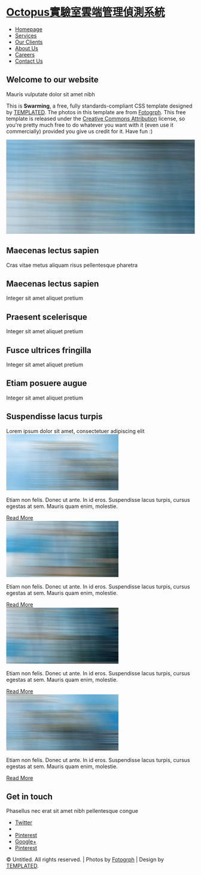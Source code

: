 <!DOCTYPE html PUBLIC "-//W3C//DTD XHTML 1.0 Strict//EN" "http://www.w3.org/TR/xhtml1/DTD/xhtml1-strict.dtd">
<!--
Design by TEMPLATED
http://templated.co
Released for free under the Creative Commons Attribution License

Name       : Swarming 
Description: A two-column, fixed-width design with dark color scheme.
Version    : 1.0
Released   : 20131201

-->
<html xmlns="http://www.w3.org/1999/xhtml">
<head>
<meta http-equiv="Content-Type" content="text/html; charset=utf-8" />
<title></title>
<meta name="keywords" content="" />
<meta name="description" content="" />
<link href="http://fonts.googleapis.com/css?family=Source+Sans+Pro:200,300,400,600,700,900" rel="stylesheet" />
<link href="default.css" rel="stylesheet" type="text/css" media="all" />
<link href="fonts.css" rel="stylesheet" type="text/css" media="all" />

<!--[if IE 6]><link href="default_ie6.css" rel="stylesheet" type="text/css" /><![endif]-->

</head>
<body>
<div id="logo">
	<h1><a href="#" class="icon icon-group"><span>Octopus實驗室雲端管理偵測系統</span></a></h1>
</div>
<div id="header">
	<div id="menu" class="container">
		<ul>
			<li class="current_page_item"><a href="#" accesskey="1" title="">Homepage</a></li>
			<li><a href="#" accesskey="1" title="">Services</a></li>
			<li><a href="#" accesskey="2" title="">Our Clients</a></li>
			<li><a href="#" accesskey="3" title="">About Us</a></li>
			<li><a href="#" accesskey="4" title="">Careers</a></li>
			<li><a href="#" accesskey="5" title="">Contact Us</a></li>
		</ul>
	</div>
</div>
<div id="page-wrapper">
<div id="page" class="container">
	<div id="content">
		<div class="title">
			<h2>Welcome to our website</h2>
			<span class="byline">Mauris vulputate dolor sit amet nibh</span>
		</div>
		<p>This is <strong>Swarming</strong>, a free, fully standards-compliant CSS template designed by <a href="http://templated.co" rel="nofollow">TEMPLATED</a>. The photos in this template are from <a href="http://fotogrph.com/"> Fotogrph</a>. This free template is released under the <a href="http://templated.co/license">Creative Commons Attribution</a> license, so you're pretty much free to do whatever you want with it (even use it commercially) provided you give us credit for it. Have fun :) </p>
	</div>
	<div id="sidebar"><a href="#" class="image image-full"><img src="images/pic05.jpg" alt="" /></a></div>
</div>
</div>
<div id="featured-wrapper">
	<div id="featured" class="container">
		<div class="major">
			<h2>Maecenas lectus sapien</h2>
			<span class="byline">Cras vitae metus aliquam risus pellentesque pharetra</span>
		</div>
		<div class="column1">
			<span class="icon icon-bar-chart"></span>
			<div class="title">
				<h2>Maecenas lectus sapien</h2>
				<span class="byline">Integer sit amet aliquet pretium</span>
			</div>
		</div>
		<div class="column2">
			<span class="icon icon-qrcode"></span>
			<div class="title">
				<h2>Praesent scelerisque</h2>
				<span class="byline">Integer sit amet aliquet pretium</span>
			</div>
		</div>
		<div class="column3">
			<span class="icon icon-building"></span>
			<div class="title">
				<h2>Fusce ultrices fringilla</h2>
				<span class="byline">Integer sit amet aliquet pretium</span>
			</div>
		</div>
		<div class="column4">
			<span class="icon icon-picture"></span>
			<div class="title">
				<h2>Etiam posuere augue</h2>
				<span class="byline">Integer sit amet aliquet pretium</span>
			</div>
		</div>
	</div>
</div>
<div id="portfolio-wrapper">
	<div id="portfolio" class="container">
		<div class="major">
			<h2>Suspendisse lacus turpis</h2>
			<span class="byline">Lorem ipsum dolor sit amet, consectetuer adipiscing elit</span>
		</div>
		<div class="column1">
			<a href="#" class="image image-full"><img src="images/pic01.jpg" height="150" alt="" /></a>
			<div class="box">
				<p>Etiam non felis. Donec ut ante. In id eros. Suspendisse lacus turpis, cursus egestas at sem. Mauris quam enim, molestie.</p>
				<a href="#" class="button">Read More</a>
			</div>
		</div>			
		<div class="column2">
			<a href="#" class="image image-full"><img src="images/pic02.jpg" height="150" alt="" /></a>
			<div class="box">
				<p>Etiam non felis. Donec ut ante. In id eros. Suspendisse lacus turpis, cursus egestas at sem. Mauris quam enim, molestie.</p>
				<a href="#" class="button">Read More</a>
			</div>
		</div>			
		<div class="column3">
			<a href="#" class="image image-full"><img src="images/pic03.jpg" height="150" alt="" /></a>
			<div class="box">
				<p>Etiam non felis. Donec ut ante. In id eros. Suspendisse lacus turpis, cursus egestas at sem. Mauris quam enim, molestie.</p>
				<a href="#" class="button">Read More</a>
			</div>
		</div>			
		<div class="column4">
			<a href="#" class="image image-full"><img src="images/pic04.jpg" height="150" alt="" /></a>
			<div class="box">
				<p>Etiam non felis. Donec ut ante. In id eros. Suspendisse lacus turpis, cursus egestas at sem. Mauris quam enim, molestie.</p>
				<a href="#" class="button">Read More</a>
			</div>
		</div>			
	</div>
</div>
<div id="contact" class="container">
		<div class="major">
			<h2>Get in touch</h2>
			<span class="byline">Phasellus nec erat sit amet nibh pellentesque congue</span>
		</div>
		<ul class="contact">
			<li><a href="#" class="icon icon-twitter"><span>Twitter</span></a></li>
			<li><a href="#" class="icon icon-facebook"><span></span></a></li>
			<li><a href="#" class="icon icon-dribbble"><span>Pinterest</span></a></li>
			<li><a href="#" class="icon icon-tumblr"><span>Google+</span></a></li>
			<li><a href="#" class="icon icon-rss"><span>Pinterest</span></a></li>
		</ul>
</div>
<div id="copyright" class="container">
	<p>&copy; Untitled. All rights reserved. | Photos by <a href="http://fotogrph.com/">Fotogrph</a> | Design by <a href="http://templated.co" rel="nofollow">TEMPLATED</a>.</p>
</div>
</body>
</html>
